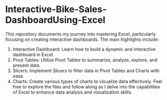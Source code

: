 # Interactive-Bike-Sales-DashboardUsing-Excel
This repository documents my journey into mastering Excel, particularly focusing on creating interactive dashboards. The main highlights include:

1. Interactive Dashboard: Learn how to build a dynamic and interactive dashboard in Excel.
2. Pivot Tables: Utilize Pivot Tables to summarize, analyze, explore, and present data.
3. Slicers: Implement Slicers to filter data in Pivot Tables and Charts with ease.
4. Charts: Create various types of charts to visualize data effectively.
Feel free to explore the files and follow along as I delve into the capabilities of Excel to enhance data analysis and visualization skills.
